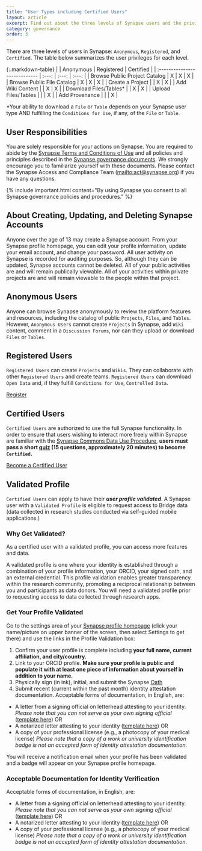 ```yaml
---
title: "User Types including Certified Users"
layout: article
excerpt: Find out about the three levels of Synapse users and the privileges and responsibilities associated with each level.
category: governance
order: 3
---
```


<a name="synapse-user-credentials"></a>

There are three levels of users in Synapse: `Anonymous`, `Registered`, and `Certified`.
The table below summarizes the user privileges for each level.  

{:.markdown-table}
|                               | Anonymous | Registered | Certified |
| :---------------------------- | :---: | :---: | :---: |
| Browse Public Project Catalog |   X   |   X   |   X   |
| Browse Public File Catalog    |   X   |   X   |   X   |
| Create a Project              |       |   X   |   X   |
| Add Wiki Content              |       |   X   |   X   |
| Download Files/Tables*        |       |   X   |   X   |
| Upload Files/Tables           |       |       |   X   |
| Add Provenance                |       |       |   X   |

*Your ability to download a `File` or `Table` depends on your Synapse user type AND fulfilling the `Conditions for Use`, if any, of the `File` or `Table`.  

## User Responsibilities

You are solely responsible for your actions on Synapse. You are required to abide by the [Synapse Terms and Conditions of Use](https://s3.amazonaws.com/static.synapse.org/governance/SageBionetworksSynapseTermsandConditionsofUse.pdf?v=4) and all policies and principles described in the [Synapse governance documents](governance.md). We strongly encourage you to familiarize yourself with these documents. Please contact the Synapse Access and Compliance Team (<mailto:act@synapse.org>) if you have any questions.

{% include important.html content="By using Synapse you consent to all Synapse governance policies and procedures." %}

## About Creating, Updating, and Deleting Synapse Accounts

Anyone over the age of 13 may create a Synapse account. From your Synapse profile homepage, you can edit your profile information, update your email account, and change your password.
All user activity on Synapse is recorded for auditing purposes. So, although they can be updated, Synapse accounts cannot be deleted. All of your public activities are and will remain publically viewable. All of your activities within private projects are and will remain viewable to the people within that project.

<a name="anonymous-users"></a>

## Anonymous Users

Anyone can browse Synapse anonymously to review the platform features and resources, including the catalog of public `Projects`, `Files`, and `Tables`. However, `Anonymous Users` cannot create `Projects` in Synapse, add `Wiki` content, comment in a `Discussion Forums`, nor can they upload or download `Files` or `Tables`.

## Registered Users

`Registered Users` can create `Projects` and `Wikis`. They can collaborate with other `Registered Users` and create teams. `Registered Users` can download `Open Data` and, if they fulfill `Conditions for Use`,  `Controlled Data`.

<a href="https://www.synapse.org/register" class="btn btn-primary">Register</a>

## Certified Users

`Certified Users` are authorized to use the full Synapse functionality. In order to ensure that users wishing to interact more freely within Synapse are familiar with the [Synapse Commons Data Use Procedure](https://s3.amazonaws.com/static.synapse.org/governance/SynapseCommonsDataUseProcedure.pdf?v=4), **users must pass a short [quiz](https://www.synapse.org/#!Quiz:Certification) (15 questions, approximately 20 minutes) to become `Certified`.**

<a href="https://www.synapse.org/#!Quiz:" class="btn btn-primary">Become a Certified User</a>

## Validated Profile

`Certified Users` can apply to have their _**user profile validated**_.  A Synapse user with a `Validated Profile` is eligible to request access to Bridge data (data collected in research studies conducted via self-guided mobile applications.)

### Why Get Validated?

As a certified user with a validated profile, you can access more features and data.

A validated profile is one where your identity is established through a combination of your profile information, your ORCID, your signed oath, and an external credential. This profile validation enables greater transparency within the research community, promoting a reciprocal relationship between you and participants as data donors. You will need a validated profile prior to requesting access to data collected through research apps.

### Get Your Profile Validated  

Go to the settings area of your [Synapse profile homepage](https://www.synapse.org/#!Profile:v/settings) (click your name/picture on upper banner of the screen, then select Settings to get there) and use the links in the Profile Validation box:

1. Confirm your user profile is complete including **your full name, current affiliation, and city/country.**
1. Link to your ORCID profile. **Make sure your profile is public and populate it with at least one piece of information about yourself in addition to your name.**
1. Physically sign (in ink), initial, and submit the Synapse [Oath](../assets/other/oath.md)
1. Submit recent (current within the past month) identity attestation documentation. Acceptable forms of documentation, in English, are:

* A letter from a signing official on letterhead attesting to your identity. _Please note that you can not serve as your own signing official_ ([template here](../assets/other/signing_official_template.md)) OR
* A notarized letter attesting to your identity ([template here](../assets/other/notarized_letter_template.md)) OR
* A copy of your professional license (e.g., a photocopy of your medical license)
_Please note that a copy of a work or university identification badge is not an accepted form of identity attestation documentation._

You will receive a notification email when your profile has been validated and a badge will appear on your Synapse profile homepage.

### Acceptable Documentation for Identity Verification

Acceptable forms of documentation, in English, are:

* A letter from a signing official on letterhead attesting to your identity. _Please note that you can not serve as your own signing official_ ([template here](../assets/other/signing_official_template.md)) OR
* A notarized letter attesting to your identity ([template here](../assets/other/notarized_letter_template.md)) OR
* A copy of your professional license (e.g., a photocopy of your medical license)
_Please note that a copy of a work or university identification badge is not an accepted form of identity attestation documentation._
